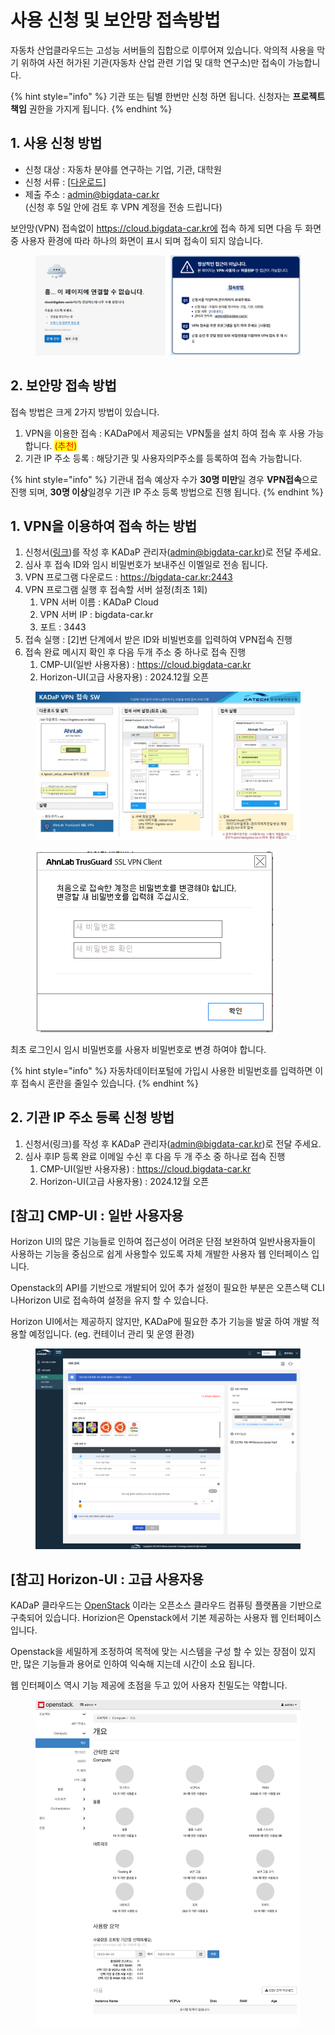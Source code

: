 # 사용 신청 및 보안망 접속방법

자동차 산업클라우드는 고성능 서버들의 집합으로 이루어져 있습니다. 악의적 사용을 막기 위하여 사전 허가된 기관(자동차 산업 관련 기업 및 대학 연구소)만 접속이 가능합니다.&#x20;

{% hint style="info" %}
기관 또는 팀별 한번만 신청 하면 됩니다. 신청자는 **프로젝트 책임** 권한을 가지게 됩니다.&#x20;
{% endhint %}

## 1. 사용 신청 방법&#x20;

* 신청 대상 : 자동차 분야를 연구하는 기업, 기관, 대학원
* 신청 서류 : [\[다운로드\]](https://katech2021.sharepoint.com/:t:/s/DataEngineering\_Team/EVgdqdQ6oyhKsTuAuoQbpGYBDRQHu4QipgBY62Bcuf-E-g?e=GDYINY)
* 제출 주소 : admin@bigdata-car.kr \
  (신청  후 5일 안에 검토 후 VPN 계정을 전송 드립니다)

보안망(VPN) 접속없이 https://cloud.bigdata-car.kr에 접속 하게 되면 다음 두 화면 중  사용자 환경에 따라 하나의 화면이 표시 되며 접속이 되지 않습니다.&#x20;

<figure><img src="../.gitbook/assets/image (4) (1) (1) (1) (1) (1) (1).png" alt=""><figcaption></figcaption></figure>

## 2. 보안망 접속 방법

접속 방법은 크게 2가지 방법이 있습니다.&#x20;

1. VPN을 이용한 접속 : KADaP에서 제공되는 VPN툴을 설치 하여 접속 후 사용 가능합니다. <mark style="color:red;">(추천)</mark>
2. 기관 IP 주소 등록  : 해당기관 및 사용자의P주소를 등록하여 접속 가능합니다.&#x20;

{% hint style="info" %}
기관내 접속 예상자 수가  **30명 미만**일 경우 **VPN접속**으로 진행 되며, **30명 이상**일경우 기관 IP 주소 등록 방법으로 진행 됩니다.&#x20;
{% endhint %}

## 1. VPN을 이용하여 접속 하는 방법&#x20;

1. 신청서([링크](https://katech2021.sharepoint.com/:t:/s/DataEngineering\_Team/EVgdqdQ6oyhKsTuAuoQbpGYBDRQHu4QipgBY62Bcuf-E-g?e=GDYINY))를 작성 후 KADaP 관리자(admin@bigdata-car.kr)로 전달 주세요.&#x20;
2. 심사 후 접속 ID와 임시 비밀번호가 보내주신 이멜일로 전송 됩니다.&#x20;
3. VPN 프로그램 다운로드 : https://bigdata-car.kr:2443
4. VPN 프로그램 실행 후 접속할 서버 설정(최초 1회)&#x20;
   1. VPN 서버 이름 : KADaP Cloud
   2. VPN 서버 IP : bigdata-car.kr
   3. 포트 : 3443
5. 접속 실행 : \[2]번 단계에서 받은 ID와 비빌번호를 입력하여 VPN접속 진행&#x20;
6. 접속 완료 메시지 확인 후 다음 두개 주소 중 하나로 접속 진행&#x20;
   1. CMP-UI(일반 사용자용) : https://cloud.bigdata-car.kr
   2. Horizon-UI(고급 사용자용) : 2024.12월 오픈

<figure><img src="../.gitbook/assets/image (1) (1) (1) (1) (1) (1) (1) (1) (1) (1) (1) (1) (1) (1).png" alt=""><figcaption></figcaption></figure>

<figure><img src="../.gitbook/assets/image (20).png" alt=""><figcaption></figcaption></figure>

최초 로그인시 임시 비밀번호를 사용자 비밀번호로 변경 하여야 합니다.&#x20;

{% hint style="info" %}
자동차데이터포털에 가입시 사용한 비밀번호를 입력하면 이후 접속시 혼란을 줄일수 있습니다.&#x20;
{% endhint %}

## 2. 기관 IP 주소 등록 신청 방법&#x20;

1. 신청서(링크)를 작성 후 KADaP 관리자(admin@bigdata-car.kr)로 전달 주세요.&#x20;
2. 심사  후IP 등록 완료 이메일 수신  후 다음 두 개 주소 중 하나로 접속 진행&#x20;
   1. CMP-UI(일반 사용자용) : https://cloud.bigdata-car.kr
   2. Horizon-UI(고급 사용자용) : 2024.12월 오픈

## \[참고] CMP-UI : 일반 사용자용

Horizon UI의 많은 기능들로 인하여 접근성이 어려운 단점 보완하여 일반사용자들이 사용하는 기능을 중심으로 쉽게 사용할수 있도록 자체 개발한 사용자 웹 인터페이스 입니다.

Openstack의 API를 기반으로 개발되어 있어 추가 설정이 필요한 부분은 오픈스택 CLI나Horizon UI로 접속하여 설정을 유지 할  수 있습니다.&#x20;

Horizon UI에서는 제공하지 않지만, KADaP에 필요한 추가 기능을 발굴 하여 개발 적용할 예정입니다. (eg. 컨테이너 관리 및 운영 환경)&#x20;

<figure><img src="../.gitbook/assets/image (12) (1).png" alt=""><figcaption></figcaption></figure>

## \[참고] Horizon-UI  : 고급 사용자용&#x20;

KADaP 클라우드는 [OpenStack](https://www.openstack.org/) 이라는 오픈소스 클라우드 컴퓨팅 플랫폼을 기반으로 구축되어 있습니다. Horizion은 Openstack에서 기본 제공하는 사용자 웹 인터페이스 입니다.&#x20;

Openstack을 세밀하게 조정하여 목적에 맞는 시스템을 구성 할 수 있는 장점이 있지만, 많은 기능들과 용어로 인하여 익숙해 지는데 시간이 소요 됩니다.&#x20;

웹 인터페이스  역시 기능 제공에 초점을 두고 있어 사용자 친밀도는 약합니다.&#x20;

<figure><img src="../.gitbook/assets/image (2) (1) (1) (1) (1) (1) (1) (1) (1) (1) (1) (1) (1).png" alt=""><figcaption></figcaption></figure>





